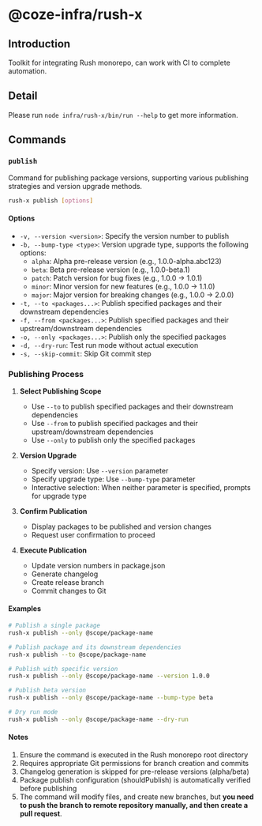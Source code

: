 # @coze-infra/rush-x

## Introduction

Toolkit for integrating Rush monorepo, can work with CI to complete automation.

## Detail
Please run `node infra/rush-x/bin/run --help` to get more information.

## Commands

### `publish`

Command for publishing package versions, supporting various publishing strategies and version upgrade methods.

```bash
rush-x publish [options]
```

#### Options

- `-v, --version <version>`: Specify the version number to publish
- `-b, --bump-type <type>`: Version upgrade type, supports the following options:
  - `alpha`: Alpha pre-release version (e.g., 1.0.0-alpha.abc123)
  - `beta`: Beta pre-release version (e.g., 1.0.0-beta.1)
  - `patch`: Patch version for bug fixes (e.g., 1.0.0 -> 1.0.1)
  - `minor`: Minor version for new features (e.g., 1.0.0 -> 1.1.0)
  - `major`: Major version for breaking changes (e.g., 1.0.0 -> 2.0.0)
- `-t, --to <packages...>`: Publish specified packages and their downstream dependencies
- `-f, --from <packages...>`: Publish specified packages and their upstream/downstream dependencies
- `-o, --only <packages...>`: Publish only the specified packages
- `-d, --dry-run`: Test run mode without actual execution
- `-s, --skip-commit`: Skip Git commit step

### Publishing Process

1. **Select Publishing Scope**
   - Use `--to` to publish specified packages and their downstream dependencies
   - Use `--from` to publish specified packages and their upstream/downstream dependencies
   - Use `--only` to publish only the specified packages

2. **Version Upgrade**
   - Specify version: Use `--version` parameter
   - Specify upgrade type: Use `--bump-type` parameter
   - Interactive selection: When neither parameter is specified, prompts for upgrade type

3. **Confirm Publication**
   - Display packages to be published and version changes
   - Request user confirmation to proceed

4. **Execute Publication**
   - Update version numbers in package.json
   - Generate changelog
   - Create release branch
   - Commit changes to Git

#### Examples

```bash
# Publish a single package
rush-x publish --only @scope/package-name

# Publish package and its downstream dependencies
rush-x publish --to @scope/package-name

# Publish with specific version
rush-x publish --only @scope/package-name --version 1.0.0

# Publish beta version
rush-x publish --only @scope/package-name --bump-type beta

# Dry run mode
rush-x publish --only @scope/package-name --dry-run
```

#### Notes

1. Ensure the command is executed in the Rush monorepo root directory
2. Requires appropriate Git permissions for branch creation and commits
3. Changelog generation is skipped for pre-release versions (alpha/beta)
4. Package publish configuration (shouldPublish) is automatically verified before publishing
5. The command will modify files, and create new branches, but **you need to push the branch to remote repository manually, and then create a pull request**.
